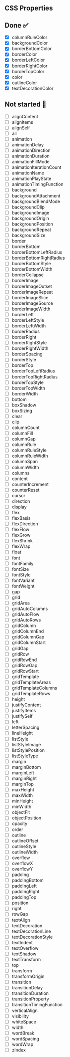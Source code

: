 ## CSS Properties

## Done ✅
- [x] columnRuleColor
- [x] backgroundColor
- [x] borderBottomColor
- [x] borderColor
- [x] borderLeftColor
- [x] borderRightColor
- [x] borderTopColor
- [x] color
- [x] outlineColor
- [x] textDecorationColor

## Not started 🔎
- [ ] alignContent
- [ ] alignItems
- [ ] alignSelf
- [ ] all
- [ ] animation
- [ ] animationDelay
- [ ] animationDirection
- [ ] animationDuration
- [ ] animationFillMode
- [ ] animationIterationCount
- [ ] animationName
- [ ] animationPlayState
- [ ] animationTimingFunction
- [ ] background
- [ ] backgroundAttachment
- [ ] backgroundBlendMode
- [ ] backgroundClip
- [ ] backgroundImage
- [ ] backgroundOrigin
- [ ] backgroundPosition
- [ ] backgroundRepeat
- [ ] backgroundSize
- [ ] border
- [ ] borderBottom
- [ ] borderBottomLeftRadius
- [ ] borderBottomRightRadius
- [ ] borderBottomStyle
- [ ] borderBottomWidth
- [ ] borderCollapse
- [ ] borderImage
- [ ] borderImageOutset
- [ ] borderImageRepeat
- [ ] borderImageSlice
- [ ] borderImageSource
- [ ] borderImageWidth
- [ ] borderLeft
- [ ] borderLeftStyle
- [ ] borderLeftWidth
- [ ] borderRadius
- [ ] borderRight
- [ ] borderRightStyle
- [ ] borderRightWidth
- [ ] borderSpacing
- [ ] borderStyle
- [ ] borderTop
- [ ] borderTopLeftRadius
- [ ] borderTopRightRadius
- [ ] borderTopStyle
- [ ] borderTopWidth
- [ ] borderWidth
- [ ] bottom
- [ ] boxShadow
- [ ] boxSizing
- [ ] clear
- [ ] clip
- [ ] columnCount
- [ ] columnFill
- [ ] columnGap
- [ ] columnRule
- [ ] columnRuleStyle
- [ ] columnRuleWidth
- [ ] columnSpan
- [ ] columnWidth
- [ ] columns
- [ ] content
- [ ] counterIncrement
- [ ] counterReset
- [ ] cursor
- [ ] direction
- [ ] display
- [ ] flex
- [ ] flexBasis
- [ ] flexDirection
- [ ] flexFlow
- [ ] flexGrow
- [ ] flexShrink
- [ ] flexWrap
- [ ] float
- [ ] font
- [ ] fontFamily
- [ ] fontSize
- [ ] fontStyle
- [ ] fontVariant
- [ ] fontWeight
- [ ] gap
- [ ] grid
- [ ] gridArea
- [ ] gridAutoColumns
- [ ] gridAutoFlow
- [ ] gridAutoRows
- [ ] gridColumn
- [ ] gridColumnEnd
- [ ] gridColumnGap
- [ ] gridColumnStart
- [ ] gridGap
- [ ] gridRow
- [ ] gridRowEnd
- [ ] gridRowGap
- [ ] gridRowStart
- [ ] gridTemplate
- [ ] gridTemplateAreas
- [ ] gridTemplateColumns
- [ ] gridTemplateRows
- [ ] height
- [ ] justifyContent
- [ ] justifyItems
- [ ] justifySelf
- [ ] left
- [ ] letterSpacing
- [ ] lineHeight
- [ ] listStyle
- [ ] listStyleImage
- [ ] listStylePosition
- [ ] listStyleType
- [ ] margin
- [ ] marginBottom
- [ ] marginLeft
- [ ] marginRight
- [ ] marginTop
- [ ] maxHeight
- [ ] maxWidth
- [ ] minHeight
- [ ] minWidth
- [ ] objectFit
- [ ] objectPosition
- [ ] opacity
- [ ] order
- [ ] outline
- [ ] outlineOffset
- [ ] outlineStyle
- [ ] outlineWidth
- [ ] overflow
- [ ] overflowX
- [ ] overflowY
- [ ] padding
- [ ] paddingBottom
- [ ] paddingLeft
- [ ] paddingRight
- [ ] paddingTop
- [ ] position
- [ ] right
- [ ] rowGap
- [ ] textAlign
- [ ] textDecoration
- [ ] textDecorationLine
- [ ] textDecorationStyle
- [ ] textIndent
- [ ] textOverflow
- [ ] textShadow
- [ ] textTransform
- [ ] top
- [ ] transform
- [ ] transformOrigin
- [ ] transition
- [ ] transitionDelay
- [ ] transitionDuration
- [ ] transitionProperty
- [ ] transitionTimingFunction
- [ ] verticalAlign
- [ ] visibility
- [ ] whiteSpace
- [ ] width
- [ ] wordBreak
- [ ] wordSpacing
- [ ] wordWrap
- [ ] zIndex
